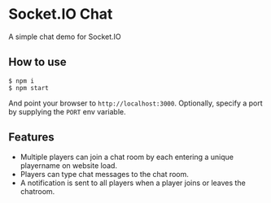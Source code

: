 
# Socket.IO Chat

A simple chat demo for Socket.IO

## How to use

```
$ npm i
$ npm start
```

And point your browser to `http://localhost:3000`. Optionally, specify
a port by supplying the `PORT` env variable.

## Features

- Multiple players can join a chat room by each entering a unique playername
on website load.
- Players can type chat messages to the chat room.
- A notification is sent to all players when a player joins or leaves
the chatroom.
